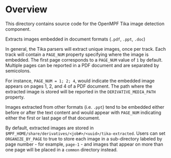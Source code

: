 # Overview

This directory contains source code for the OpenMPF Tika image detection component.

Extracts images embedded in document formats (`.pdf`, `.ppt`, `.doc`)

In general, the Tika parsers will extract unique images, once per track.
Each track will contain a `PAGE_NUM` property specifying where the
image is embedded. The first page corresponds to a `PAGE_NUM` value of `1`
by default. Multiple pages can be reported in a PDF document and are
separated by semicolons.

For instance, `PAGE_NUM = 1; 2; 4`, would indicate the embedded image
appears on pages 1, 2, and 4 of a PDF document. The path where the
extracted image is stored will be reported in the `DERIVATIVE_MEDIA_PATH`
property.

Images extracted from other formats (i.e. `.ppt`) tend to be embedded either
before or after the text content and would appear with `PAGE_NUM`
indicating either the first or last page of that document.

By default, extracted images are stored in `$MPF_HOME/share/derivatives/<job#>/<uuid>/tika-extracted`.
Users can set `ORGANIZE_BY_PAGE` to true to store each image in a sub-directory labeled by
page number - for example, `page-1` - and images that appear on more than one page will be
placed in a `common` directory instead.
